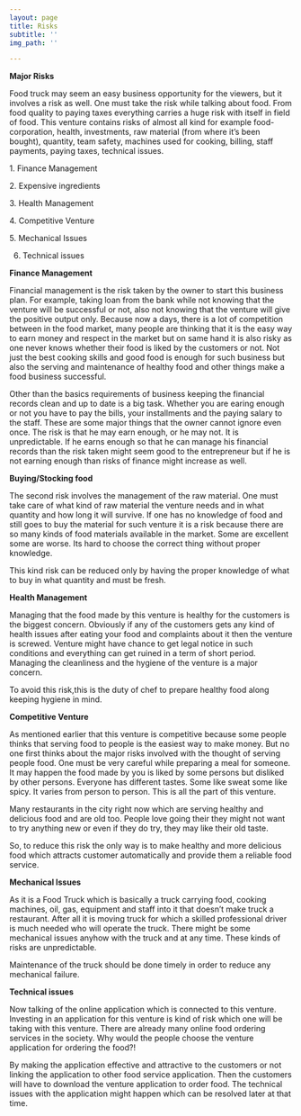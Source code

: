 ```yaml
---
layout: page
title: Risks
subtitle: ''
img_path: ''

---
```

**Major Risks**

Food truck may seem an easy business opportunity for the viewers, but it involves a risk as well. One must take the risk while talking about food. From food quality to paying taxes everything carries a huge risk with itself in field of food. This venture contains risks of almost all kind for example food-corporation, health, investments, raw material (from where it’s been bought), quantity, team safety, machines used for cooking, billing, staff payments, paying taxes, technical issues.

1\. Finance Management

2\. Expensive ingredients

3\. Health Management

4\. Competitive Venture

5\. Mechanical Issues

6. Technical issues

**Finance Management**

Financial management is the risk taken by the owner to start this business plan. For example, taking loan from the bank while not knowing that the venture will be successful or not, also not knowing that the venture will give the positive output only. Because now a days, there is a lot of competition between in the food market, many people are thinking that it is the easy way to earn money and respect in the market but on same hand it is also risky as one never knows whether their food is liked by the customers or not. Not just the best cooking skills and good food is enough for such business but also the serving and maintenance of healthy food and other things make a food business successful.

Other than the basics requirements of business keeping the financial records clean and up to date is a big task. Whether you are earing enough or not you have to pay the bills, your installments and the paying salary to the staff. These are some major things that the owner cannot ignore even once. The risk is that he may earn enough, or he may not. It is unpredictable. If he earns enough so that he can manage his financial records than the risk taken might seem good to the entrepreneur but if he is not earning enough than risks of finance might increase as well.

**Buying/Stocking food**

The second risk involves the management of the raw material. One must take care of what kind of raw material the venture needs and in what quantity and how long it will survive. If one has no knowledge of food and still goes to buy the material for such venture it is a risk because there are so many kinds of food materials available in the market. Some are excellent some are worse. Its hard to choose the correct thing without proper knowledge.

This kind risk can be reduced only by having the proper knowledge of what to buy in what quantity and must be fresh.

**Health Management**

Managing that the food made by this venture is healthy for the customers is the biggest concern. Obviously if any of the customers gets any kind of health issues after eating your food and complaints about it then the venture is screwed. Venture might have chance to get legal notice in such conditions and everything can get ruined in a term of short period. Managing the cleanliness and the hygiene of the venture is a major concern.

To avoid this risk,this is the duty of chef to prepare healthy food along keeping hygiene in mind.

**Competitive Venture**

As mentioned earlier that this venture is competitive because some people thinks that serving food to people is the easiest way to make money. But no one first thinks about the major risks involved with the thought of serving people food. One must be very careful while preparing a meal for someone. It may happen the food made by you is liked by some persons but disliked by other persons. Everyone has different tastes. Some like sweat some like spicy. It varies from person to person. This is all the part of this venture.

Many restaurants in the city right now which are serving healthy and delicious food and are old too. People love going their they might not want to try anything new or even if they do try, they may like their old taste.

So, to reduce this risk the only way is to make healthy and more delicious food which attracts customer automatically and provide them a reliable food service.

**Mechanical Issues**

As it is a Food Truck which is basically a truck carrying food, cooking machines, oil, gas, equipment and staff into it that doesn’t make truck a restaurant. After all it is moving truck for which a skilled professional driver is much needed who will operate the truck. There might be some mechanical issues anyhow with the truck and at any time. These kinds of risks are unpredictable.

Maintenance of the truck should be done timely in order to reduce any mechanical failure.

**Technical issues**

Now talking of the online application which is connected to this venture. Investing in an application for this venture is kind of risk which one will be taking with this venture. There are already many online food ordering services in the society. Why would the people choose the venture application for ordering the food?!

By making the application effective and attractive to the customers or not linking the application to other food service application. Then the customers will have to download the venture application to order food. The technical issues with the application might happen which can be resolved later at that time.
